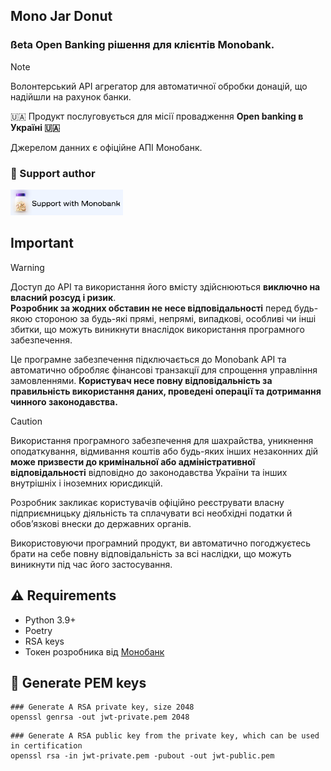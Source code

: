## Mono Jar Donut

### ßeta Open Banking рішення для клієнтів Monobank.  
> [!NOTE]
> Волонтерський API агрегатор для автоматичної обробки донацій, що надійшли на рахунок банки.
>
> 🇺🇦 Продукт послуговується для місії провадження **Open banking в Україні 🇺🇦**
> 
> Джерелом данних є офіційне АПІ Монобанк.


### 💸 Support author
<a href="https://send.monobank.ua/jar/6dpG1MjjQb" target="_blank"><img src="https://raw.githubusercontent.com/riadinskyi/city-alert-registry/refs/heads/master/Support%20by%20mono%20jar-github%20button.png" alt="Support with Monobank" height="41" width="180"></a>


## Important 

> [!Warning]
> Доступ до API та використання його вмісту здійснюються **виключно на власний розсуд і ризик**.  
> **Розробник за жодних обставин не несе відповідальності** перед будь-якою стороною за будь-які прямі, непрямі, випадкові, особливі чи інші збитки, що можуть виникнути внаслідок використання програмного забезпечення.
>
> Це програмне забезпечення підключається до Monobank API та автоматично обробляє фінансові транзакції для спрощення управління замовленнями. **Користувач несе повну відповідальність за правильність використання даних, проведені операції та дотримання чинного законодавства.**

> [!CAUTION]
> Використання програмного забезпечення для шахрайства, уникнення оподаткування, відмивання коштів або будь-яких інших незаконних дій **може призвести до кримінальної або адміністративної відповідальності** відповідно до законодавства України та інших внутрішніх і іноземних юрисдикцій.
>
> Розробник закликає користувачів офіційно реєструвати власну підприємницьку діяльність та сплачувати всі необхідні податки й обов’язкові внески до державних органів.
>
> Використовуючи програмний продукт, ви автоматично погоджуєтесь брати на себе повну відповідальність за всі наслідки, що можуть виникнути під час його застосування.


## ⚠️ Requirements
- Python 3.9+
- Poetry
- RSA keys
- Токен розробника від [Монобанк](https://monobank.ua/api-docs/monobank)


## 🔑 Generate PEM keys
```Shell
### Generate A RSA private key, size 2048 
openssl genrsa -out jwt-private.pem 2048
```
```shell
### Generate A RSA public key from the private key, which can be used in certification
openssl rsa -in jwt-private.pem -pubout -out jwt-public.pem
```
